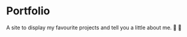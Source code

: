 # Portfolio

A site to display my favourite projects and tell you a little about me. :nail_care: :rainbow:
